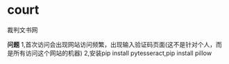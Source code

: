 # court
裁判文书网

**问题**
1,首次访问会出现网站访问频繁，出现输入验证码页面(这不是针对个人，而是所有访问这个网站的机器)
2,安装pip install pytesseract,pip install pillow

